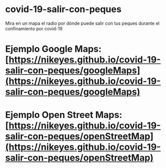 # covid-19-salir-con-peques
Mira en un mapa el radio por dónde puede salir con tus peques durante el confinamiento por covid-19  

# Ejemplo Google Maps: [https://nikeyes.github.io/covid-19-salir-con-peques/googleMaps](https://nikeyes.github.io/covid-19-salir-con-peques/googleMaps)
# Ejemplo Open Street Maps: [https://nikeyes.github.io/covid-19-salir-con-peques/openStreetMap](https://nikeyes.github.io/covid-19-salir-con-peques/openStreetMap)
